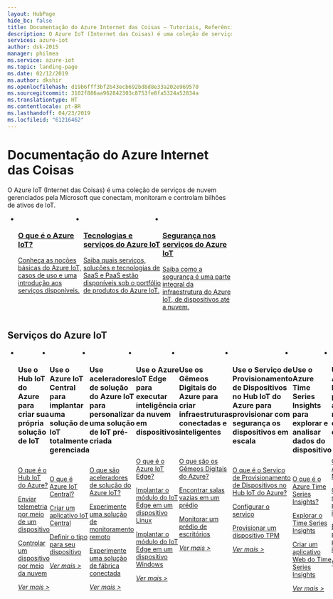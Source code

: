 ```yaml
---
layout: HubPage
hide_bc: false
title: Documentação do Azure Internet das Coisas – Tutoriais, Referência de API | Microsoft Docs
description: O Azure IoT (Internet das Coisas) é uma coleção de serviços de nuvem gerenciados pela Microsoft que conectam, monitoram e controlam bilhões de ativos de IoT. Simplificando, uma solução de IoT é composta por um ou mais dispositivos IoT, e por um ou mais serviços de back-end em execução na nuvem, os quais se comunicam entre si.
services: azure-iot
author: dsk-2015
manager: philmea
ms.service: azure-iot
ms.topic: landing-page
ms.date: 02/12/2019
ms.author: dkshir
ms.openlocfilehash: d19b6fff3bf2b43ecb692bd8d8e33a202e969570
ms.sourcegitcommit: 3102f886aa962842303c8753fe8fa5324a52834a
ms.translationtype: HT
ms.contentlocale: pt-BR
ms.lasthandoff: 04/23/2019
ms.locfileid: "61216462"
---
```

<div id="main" class="v2">
    <div class="container">
        <h1>Documentação do Azure Internet das Coisas</h1>
        <p>O Azure IoT (Internet das Coisas) é uma coleção de serviços de nuvem gerenciados pela Microsoft que conectam, monitoram e controlam bilhões de ativos de IoT.</p><p></p>
        <ul class="cardsY panelContent singlePanelContent" style="display:flex!important;">
            <li>
                <a href="../iot-fundamentals/iot-introduction.md">
                <div class="cardSize">
                    <div class="cardPadding">
                        <div class="card">
                            <div class="cardImageOuter">
                                <div class="cardImage">
                                    <img src="media/index/i_overview.svg" alt="" />
                                </div>
                            </div>
                            <div class="cardText">
                                <h3>O que é o Azure IoT?</h3>
                                <p>Conheça as noções básicas do Azure IoT, casos de uso e uma introdução aos serviços disponíveis.</p>
                            </div>
                        </div>
                    </div>
                </div>
                </a>
            </li>
            <li>
                <a href="../iot-fundamentals/iot-services-and-technologies.md">
                <div class="cardSize">
                    <div class="cardPadding">
                        <div class="card">
                            <div class="cardImageOuter">
                                <div class="cardImage">
                                    <img src="media/index/i_get-started.svg" alt="" />
                                </div>
                            </div>
                            <div class="cardText">
                                <h3>Tecnologias e serviços do Azure IoT</h3>
                                <p>Saiba quais serviços, soluções e tecnologias de SaaS e PaaS estão disponíveis sob o portfólio de produtos do Azure IoT.</p>
                            </div>
                        </div>
                    </div>
                </div>
                </a>
            </li>
            <li>
                <a href="../iot-fundamentals/iot-security-architecture.md">
                <div class="cardSize">
                    <div class="cardPadding">
                        <div class="card">
                            <div class="cardImageOuter">
                                <div class="cardImage">
                                    <img src="media/index/i_security.svg" alt="" />
                                </div>
                            </div>
                            <div class="cardText">
                                <h3>Segurança nos serviços do Azure IoT</h3>
                                <p>Saiba como a segurança é uma parte integral da infraestrutura do Azure IoT, de dispositivos até a nuvem.</p>
                            </div>
                        </div>
                    </div>
                </div>
                </a>
            </li>
        </ul>
        <h2>Serviços do Azure IoT</h2>
        <ul class="cardsF panelContent singlePanelContent cols cols3" style="display:flex!important;">
            <li>
                <div class="cardSize">
                    <div class="cardPadding">
                        <div class="card">
                            <div class="cardImageOuter">
                                <div class="cardImage">
                                    <img src="media/index/i_iot_hub.svg" alt="" />
                                </div>
                            </div>
                            <div class="cardText">
                                <h3>Use o Hub IoT do Azure para criar sua própria solução de IoT</h3><br>
                                <p><a href="../iot-hub/about-iot-hub.md">O que é o Hub IoT do Azure?</a></p>
                                <p><a href="../iot-hub/quickstart-send-telemetry-c.md">Enviar telemetria por meio de um dispositivo</a></p>
                                <p><a href="../iot-hub/quickstart-control-device-node.md">Controlar um dispositivo por meio da nuvem</a></p>
                                <p><a href="../iot-hub/index.yml"><i>Ver mais &gt;</i></a></p>
                            </div>
                        </div>
                    </div>
                </div>
            </li>
            <li>
                <div class="cardSize">
                    <div class="cardPadding">
                        <div class="card">
                            <div class="cardImageOuter">
                                <div class="cardImage">
                                    <img src="media/index/i_iot_central.svg" alt="" />
                                </div>
                            </div>
                            <div class="cardText">
                                <h3>Use o Azure IoT Central para implantar uma solução de IoT totalmente gerenciada</h3><br>
                                <p><a href="../iot-central/overview-iot-central.md">O que é Azure IoT Central?</a></p>
                                <p><a href="../iot-central/quick-deploy-iot-central.md">Criar um aplicativo IoT Central</a></p>
                                <p><a href="../iot-central/tutorial-define-device-type.md">Definir o tipo para seu dispositivo</a></p>
                                <p><a href="../iot-central/index.yml"><i>Ver mais &gt;</i></a></p>
                            </div>
                        </div>
                    </div>
                </div>
            </li>
            <li>
                <div class="cardSize">
                    <div class="cardPadding">
                        <div class="card">
                            <div class="cardImageOuter">
                                <div class="cardImage">
                                    <img src="media/index/i_iot_accelerators.svg" alt="" />
                                </div>
                            </div>
                            <div class="cardText">
                                <h3>Use aceleradores de solução do Azure IoT para personalizar uma solução de IoT pré-criada</h3><br>
                                <p><a href="../iot-accelerators/about-iot-accelerators.md">O que são aceleradores de solução do Azure IoT?</a></p>
                                <p><a href="../iot-accelerators/quickstart-remote-monitoring-deploy.md">Experimente uma solução de monitoramento remoto</a></p>
                                <p><a href="../iot-accelerators/quickstart-connected-factory-deploy.md">Experimente uma solução de fábrica conectada</a></p>
                                <p><a href="../iot-accelerators/index.md"><i>Ver mais &gt;</i></a></p>
                            </div>
                        </div>
                    </div>
                </div>
            </li>
            <li>
                <div class="cardSize">
                    <div class="cardPadding">
                        <div class="card">
                            <div class="cardImageOuter">
                                <div class="cardImage">
                                    <img src="media/index/i_iot_edge.svg" alt="" />
                                </div>
                            </div>
                            <div class="cardText">
                                <h3>Use o Azure IoT Edge para executar inteligência da nuvem em dispositivos</h3><br>
                                <p><a href="../iot-edge/about-iot-edge.md">O que é o Azure IoT Edge?</a></p>
                                <p><a href="../iot-edge/quickstart-linux.md">Implantar o módulo do IoT Edge em um dispositivo Linux</a></p>
                                <p><a href="../iot-edge/quickstart.md">Implantar o módulo do IoT Edge em um dispositivo Windows</a></p>
                                <p><a href="../iot-edge/index.yml"><i>Ver mais &gt;</i></a></p>
                            </div>
                        </div>
                    </div>
                </div>
            </li>
            <li>
                <div class="cardSize">
                    <div class="cardPadding">
                        <div class="card">
                            <div class="cardImageOuter">
                                <div class="cardImage">
                                    <img src="media/index/i_digital_twins.svg" alt="" />
                                </div>
                            </div>
                            <div class="cardText">
                                <h3>Use os Gêmeos Digitais do Azure para criar infraestruturas conectadas e inteligentes</h3><br>
                                <p><a href="../digital-twins/about-digital-twins.md">O que são os Gêmeos Digitais do Azure?</a></p>
                                <p><a href="../digital-twins/quickstart-view-occupancy-dotnet.md">Encontrar salas vazias em um prédio</a></p>
                                <p><a href="../digital-twins/tutorial-facilities-setup.md">Monitorar um prédio de escritórios</a></p>
                                <p><a href="../digital-twins/index.yml"><i>Ver mais &gt;</i></a></p>
                            </div>
                        </div>
                    </div>
                </div>
            </li>
            <li>
                <div class="cardSize">
                    <div class="cardPadding">
                        <div class="card">
                            <div class="cardImageOuter">
                                <div class="cardImage">
                                    <img src="media/index/i_iot_dps.svg" alt="" />
                                </div>
                            </div>
                            <div class="cardText">
                                <h3>Use o Serviço de Provisionamento de Dispositivos no Hub IoT do Azure para provisionar com segurança os dispositivos em escala</h3><br>
                                <p><a href="../iot-dps/about-iot-dps.md">O que é o Serviço de Provisionamento de Dispositivos no Hub IoT do Azure?</a></p>
                                <p><a href="../iot-dps/quick-setup-auto-provision-cli.md">Configurar o serviço</a></p>
                                <p><a href="../iot-dps/quick-create-simulated-device.md">Provisionar um dispositivo TPM</a></p>
                                <p><a href="../iot-dps/index.yml"><i>Ver mais &gt;</i></a></p>
                            </div>
                        </div>
                    </div>
                </div>
            </li>
            <li>
                <div class="cardSize">
                    <div class="cardPadding">
                        <div class="card">
                            <div class="cardImageOuter">
                                <div class="cardImage">
                                    <img src="media/index/i_time_series_insights.svg" alt="" />
                                </div>
                            </div>
                            <div class="cardText">
                                <h3>Use o Azure Time Series Insights para explorar e analisar dados do dispositivo</h3><br>
                                <p><a href="../time-series-insights/time-series-insights-update-overview.md">O que é o Azure Time Series Insights?</a></p>
                                <p><a href="../time-series-insights/time-series-quickstart.md">Explorar o Time Series Insights</a></p>
                                <p><a href="../time-series-insights/tutorial-create-tsi-sample-spa.md">Criar um aplicativo Web do Time Series Insights</a></p>
                                <p><a href="../time-series-insights/index.yml"><i>Ver mais &gt;</i></a></p>
                            </div>
                        </div>
                    </div>
                </div>
            </li>
            <li>
                <div class="cardSize">
                    <div class="cardPadding">
                        <div class="card">
                            <div class="cardImageOuter">
                                <div class="cardImage">
                                    <img src="media/index/i_azure_maps.svg" alt="" />
                                </div>
                            </div>
                            <div class="cardText">
                                <h3>Use o Azure Mapas para acionar a mobilidade em sua empresa</h3><br>
                                <p><a href="../azure-maps/about-azure-maps.md">O que é o Azure Mapas?</a></p>
                                <p><a href="../azure-maps/quick-demo-map-app.md">Criar um mapa de pesquisa interativo</a></p>
                                <p><a href="../azure-maps/tutorial-route-location.md">Encaminhar para seu ponto de interesse</a></p>
                                <p><a href="../azure-maps/index.yml"><i>Ver mais &gt;</i></a></p>
                            </div>
                        </div>
                    </div>
                </div>
            </li>
        </ul>
    </div>
</div>
